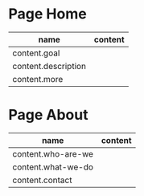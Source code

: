 # Page Home 

|  name               | content |
| ------------------- | ------- |
| content.goal        |         |
| content.description |         |
| content.more        |         |

# Page About 

|  name               | content |
| ------------------- | ------- |
| content.who-are-we  |         |
| content.what-we-do  |         |
| content.contact     |         |